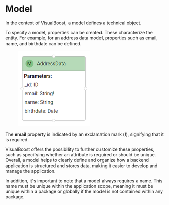 # Model

In the context of VisualBoost, a model defines a technical object.&#x20;

To specify a model, properties can be created. These characterize the entity. For example, for an address data model, properties such as email, name, and birthdate can be defined.&#x20;

<figure><img src="../../../.gitbook/assets/2024-05-11 13_28_25-Window.png" alt=""><figcaption></figcaption></figure>

The **email** property is indicated by an exclamation mark (**!**), signifying that it is required.

VisualBoost offers the possibility to further customize these properties, such as specifying whether an attribute is required or should be unique. Overall, a model helps to clearly define and organize how a backend application is structured and stores data, making it easier to develop and manage the application.



In addition, it's important to note that a model always requires a name. This name must be unique within the application scope, meaning it must be unique within a package or globally if the model is not contained within any package.

